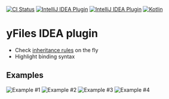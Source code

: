 [![CI Status](https://github.com/turansky/yfiles-kotlin/workflows/idea%20plugin/badge.svg)](https://github.com/turansky/yfiles-kotlin/actions)
[![IntelliJ IDEA Plugin](https://img.shields.io/jetbrains/plugin/v/13384-yfiles?label=plugin&logo=intellij-idea)](https://plugins.jetbrains.com/plugin/13384-yfiles/)
[![IntelliJ IDEA Plugin](https://img.shields.io/jetbrains/plugin/d/13384-yfiles?logo=intellij-idea)](https://plugins.jetbrains.com/plugin/13384-yfiles/)
[![Kotlin](https://img.shields.io/badge/kotlin-1.7.0-blue.svg?logo=kotlin)](http://kotlinlang.org)

# yFiles IDEA plugin
+ Check [inheritance rules](../gradle-plugin) on the fly
+ Highlight binding syntax

## Examples
![Example #1](assets/template-binding-autocomplete.png)
![Example #2](assets/template-mime-type-support.png)
![Example #3](assets/class-interface-object.png)
![Example #4](assets/interface-combinations.png)
